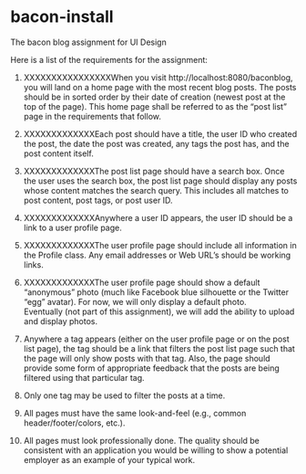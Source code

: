 bacon-install
=============

The bacon blog assignment for UI Design

Here is a list of the requirements for the assignment:

1. XXXXXXXXXXXXXXXXWhen you visit http://localhost:8080/baconblog, 
	you will land on a home page with the most recent blog posts.
	The posts should be in sorted order by their date of creation 
	(newest post at the top of the page).  This home page
	shall be referred to as the “post list” page in the 
	requirements that follow. 

2. XXXXXXXXXXXXXEach post should have a title, the user ID who created 
	the post, the date the post was created, any tags the post 
	has, and the post content itself. 

3. XXXXXXXXXXXXXThe post list page should have a search box.  Once 
	the user uses the search box, the post list page should 
	display any posts whose content matches the search query.  This 
	includes all matches to post content, post tags, or post user ID.  

4. XXXXXXXXXXXXXAnywhere a user ID appears, the user ID should be a 
	link to a user profile page. 

5. XXXXXXXXXXXXXThe user profile page should include all information in 
	the Profile class.  Any email addresses or Web URL’s should 
	be working links. 

6. XXXXXXXXXXXXXThe user profile page should show a default “anonymous” photo 
	(much like Facebook blue silhouette or the Twitter “egg” 
	avatar).  For now, we will only display a default photo.  
	Eventually (not part of this assignment), we will add the 
	ability to upload and display photos. 

7. Anywhere a tag appears (either on the user profile page or 
	on the post list page), the tag should be a link that filters 
	the post list page such that the page will only show posts 
	with that tag.  Also, the page should provide some form 
	of appropriate feedback that the posts are being filtered 
	using that particular tag. 

8. Only one tag may be used to filter the posts at a time. 

9. All pages must have the same look-and-feel (e.g., common 
	header/footer/colors, etc.). 

10. All pages must look professionally done. The quality 
	should be consistent with an application you would be 
	willing to show a potential employer as an example of your 
	typical work. 
